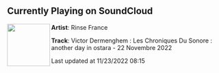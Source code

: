 ## Currently Playing on SoundCloud

[<img align="left" width="100" src="https://i1.sndcdn.com/avatars-lTv2BNfMZZStpLj5-Tl938g-t500x500.jpg">](https://soundcloud.com/rinse_france/victor-dermenghem-les-chroniques-du-sonore-another-day-in-ostara-22-novembre-2022)

**Artist**: Rinse France 

**Track**: Victor Dermenghem : Les Chroniques Du Sonore : another day in ostara - 22 Novembre 2022

Last updated at 11/23/2022 08:15
